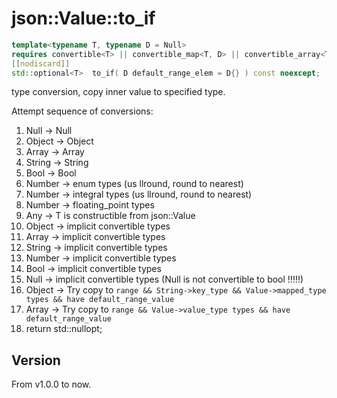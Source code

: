 # **json::Value::to_if**

```cpp
template<typename T, typename D = Null>
requires convertible<T> || convertible_map<T, D> || convertible_array<T, D>
[[nodiscard]]
std::optional<T>  to_if( D default_range_elem = D{} ) const noexcept;
```

type conversion, copy inner value to specified type.

Attempt sequence of conversions:

1. Null -> Null
2. Object -> Object
3. Array -> Array
4. String -> String
5. Bool -> Bool
6. Number -> enum types (us llround, round to nearest)
7. Number -> integral types (us llround, round to nearest)
8. Number -> floating_point types
9. Any -> T is constructible from json::Value
10. Object -> implicit convertible types
11. Array -> implicit convertible types
12. String -> implicit convertible types
13. Number -> implicit convertible types
14. Bool -> implicit convertible types
15. Null -> implicit convertible types (Null is not convertible to bool !!!!!)
16. Object -> Try copy to `range && String->key_type && Value->mapped_type types && have default_range_value`
17. Array -> Try copy to `range && Value->value_type types && have default_range_value`
18. return std::nullopt;

## Version

From v1.0.0 to now.

